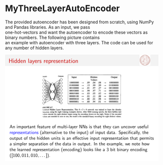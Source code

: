 # MyThreeLayerAutoEncoder

The provided autoencoder has been designed from scratch, using NumPy and Pandas libraries. As an input, we pass \
one-hot-vectors and want the autoencoder to encode these vectors as binary numbers. The following picture contains \
an example with autoencoder with three layers. The code can be used for any number of hidden layers.

![Screenshot](Explanation.png)
